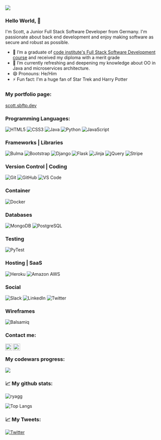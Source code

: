 <div>
         <img src="https://res.cloudinary.com/psbgbp/image/upload/t_profile_cover/v1647086047/profile/back_cover_iqmfe5.webp"/>
                    </div>
                    
### Hello World, 👋

I'm Scott, a Junior Full Stack Software Developer from Germany. I'm passionate about back end development and enjoy making software as secure and robust as possible.

- 🔭 I’m a graduate of <a href="https://codeinstitute.net/de/full-stack-software-development-diploma/">code institute's Full Stack Software Development course</a> and received my diploma with a merit grade
- 🌱 I’m currently refreshing and deepening my knowledge about OO in Java and microservices architecture. 
- 😄 Pronouns: He/Him
- ⚡ Fun fact: I'm a huge fan of Star Trek and Harry Potter

### My portfolio page:
[scott.sbftp.dev](https://scott.sbftp.dev/)

### Programming Languages:
![HTML5](https://img.shields.io/badge/-HTML5-E34F26?style=plastic&logo=html5&logoColor=white)
![CSS3](https://img.shields.io/badge/-CSS3-1572B6?style=plastic&logo=css3)
![Java](https://img.shields.io/badge/-Java-e40000?&style=plastic&logo=java&logoColor=fff)
![Python](https://img.shields.io/badge/-Python-1e415e?style=plastic&logo=Python&logoColor=ffe873)
![JavaScript](https://img.shields.io/badge/-JavaScript-181717?style=plastic&logo=javascript)

### Frameworks | Libraries
![Bulma](https://img.shields.io/badge/-Bulma-181717?style=plastic&logo=bulma)
![Bootstrap](https://img.shields.io/badge/-Bootstrap-563D7C?style=plastic&logo=bootstrap&logoColor=fff)
![Django](https://img.shields.io/badge/-Django-0c4b33?style=plastic&logo=Django)
![Flask](https://img.shields.io/badge/-Flask-181717?style=plastic&logo=flask)
![Jinja](https://img.shields.io/badge/Jinja%20-%23000000.svg?&style=plastic&logo=Jinja&logoColor=B41717)
![jQuery](https://img.shields.io/badge/-jQuery-0769ad?style=plastic&logo=jquery&logoColor=78cff5)
![Stripe](https://img.shields.io/badge/-Stripe-646EDE?style=plastic&logo=html5&logoColor=fff)

### Version Control | Coding
![Git](https://img.shields.io/badge/-Git-181717?style=plastic&logo=git)
![GitHub](https://img.shields.io/badge/-GitHub-181717?style=plastic&logo=github)
![VS Code](https://img.shields.io/badge/-VS%20Code-007ACC?style=plastic&logo=visual-studio-code)

### Container
![Docker](https://img.shields.io/badge/-Docker-181717?style=plastic&logo=docker)

### Databases
![MongoDB](https://img.shields.io/badge/-MongoDB-181717?style=plastic&logo=mongodb)
![PostgreSQL](https://img.shields.io/badge/-PostgreSQL-32668f?style=plastic&logo=postgresql&logoColor=fff)

### Testing
![PyTest](https://img.shields.io/badge/-Pytest-696969?style=plastic&logo=pytest)

### Hosting | SaaS
![Heroku](https://img.shields.io/badge/-Heroku-430098?style=plastic&logo=heroku)
![Amazon AWS](https://img.shields.io/badge/-Amazon%20AWS-232f3e?style=plastic&logo=amazon-aws&logoColor=eb912d)

### Social
![Slack](https://img.shields.io/badge/-Slack-4a154b?style=plastic&logo=slack)
![LinkedIn](https://img.shields.io/badge/-LinkedIn-0a66c2?style=plastic&logo=linkedin)
![Twitter](https://img.shields.io/badge/-Twitter-181717?style=plastic&logo=twitter)

### Wireframes
![Balsamiq](https://img.shields.io/badge/Balsamiq%20-%23A60000.svg?&style=plastic&logo=Balsamiq&logoColor=FFFFFF)

### Contact me:
<a href="https://twitter.com/scottboening">
  <img align="left" alt="Scott Boening | Twitter" width="22px" src="https://raw.githubusercontent.com/peterthehan/peterthehan/master/assets/twitter.svg" />
</a>
<a href="https://www.linkedin.com/in/scott-boening-junior-software-developer/">
  <img align="left" alt="Scott's LinkedIn" width="22px" src="https://raw.githubusercontent.com/peterthehan/peterthehan/master/assets/linkedin.svg" />
</a>

<br />

### My codewars progress:

<img src="https://www.codewars.com/users/Ryagg/badges/small"/>

### 📈 My github stats:

<p align="left"> 
<img src="https://github-readme-stats.vercel.app/api?username=ryagg&show_icons=true&theme=nord" alt="ryagg" />
  
![Top Langs](https://github-readme-stats-sigma-three-36.vercel.app/api/top-langs/?username=ryagg&count_private=true&show_icons=true&hide=TeX&layout=compact&theme=nord) 
  <br />

 
### 📈 My Tweets:


[![Twitter](https://github-readme-twitter.gazf.vercel.app/api?id=scottboening&layout=wide)](https://twitter.com/scottboening)
